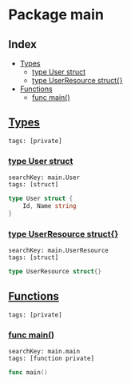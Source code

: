 # Package main

## Index

* [Types](#type)
    * [type User struct](#User)
    * [type UserResource struct{}](#UserResource)
* [Functions](#func)
    * [func main()](#main)


## <a id="type" href="#type">Types</a>

```
tags: [private]
```

### <a id="User" href="#User">type User struct</a>

```
searchKey: main.User
tags: [struct]
```

```Go
type User struct {
	Id, Name string
}
```

### <a id="UserResource" href="#UserResource">type UserResource struct{}</a>

```
searchKey: main.UserResource
tags: [struct]
```

```Go
type UserResource struct{}
```

## <a id="func" href="#func">Functions</a>

```
tags: [private]
```

### <a id="main" href="#main">func main()</a>

```
searchKey: main.main
tags: [function private]
```

```Go
func main()
```

